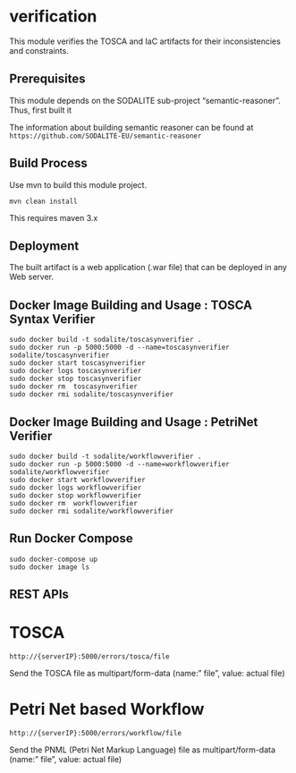 # verification

This module verifies the TOSCA and IaC artifacts for their inconsistencies and constraints. 

## Prerequisites
This module depends on the SODALITE sub-project “semantic-reasoner”. Thus, first built it

The information about building semantic reasoner can be found at
 ` https://github.com/SODALITE-EU/semantic-reasoner `

## Build Process 

Use mvn to build this module project.
 
```
mvn clean install 

```
This requires maven 3.x 

## Deployment

The built artifact is a web application (.war file) that can be deployed in any Web server. 

## Docker Image Building and Usage : TOSCA Syntax Verifier
```
sudo docker build -t sodalite/toscasynverifier .
sudo docker run -p 5000:5000 -d --name=toscasynverifier sodalite/toscasynverifier
sudo docker start toscasynverifier
sudo docker logs toscasynverifier
sudo docker stop toscasynverifier
sudo docker rm  toscasynverifier
sudo docker rmi sodalite/toscasynverifier
```
## Docker Image Building and Usage : PetriNet Verifier
```
sudo docker build -t sodalite/workflowverifier .
sudo docker run -p 5000:5000 -d --name=workflowverifier sodalite/workflowverifier
sudo docker start workflowverifier
sudo docker logs workflowverifier
sudo docker stop workflowverifier
sudo docker rm  workflowverifier
sudo docker rmi sodalite/workflowverifier
```
## Run Docker Compose
```
sudo docker-compose up
sudo docker image ls
```
## REST APIs
# TOSCA
```
http://{serverIP}:5000/errors/tosca/file
```
Send the TOSCA file as multipart/form-data (name:” file”, value: actual file)

# Petri Net based Workflow
```
http://{serverIP}:5000/errors/workflow/file
```
Send the PNML (Petri Net Markup Language) file as multipart/form-data (name:” file”, value: actual file)

